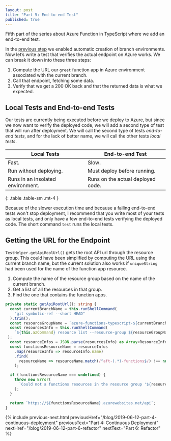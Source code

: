 ```yaml
---
layout: post
title: "Part 5: End-to-end Test"
published: true
---
```


Fifth part of the series about Azure Function in TypeScript where we add an end-to-end test.

In the [previous step](/blog/2019-06-12-part-4-continuous-deployment) we enabled automatic creation of branch environments. Now let’s write a test that verifies the actual endpoint on Azure works. We can break it down into these three steps:

1. Compute the URL our `greet` function app in Azure environment associated with the current branch.
2. Call that endpoint, fetching some data.
3. Verify that we get a 200 OK back and that the returned data is what we expected.

## Local Tests and End-to-end Tests

Our tests are currently being executed before we deploy to Azure, but since we now want to verify the deployed code, we will add a second type of test that will run after deployment. We will call the second type of tests _end-to-end tests_, and for the lack of better name, we will call the other tests _local tests_.

| Local Tests                       | End-to-end Test                   |
| --------------------------------- | --------------------------------- |
| Fast.                             | Slow.                             |
| Run without deploying.            | Must deploy before running.       |
| Runs in an insolated environment. | Runs on the actual deployed code. |
{: .table .table-sm .mt-4 }

Because of the slower execution time and because a failing end-to-end tests won't stop deployment, I recommend that you write most of your tests as local tests, and only have a few end-to-end tests verifying the deployed code. The short command `test` runs the local tests.

## Getting the URL for the Endpoint

`TestHelper.getApiRoolUrl()` gets the root API url through the resource group. This could have been simplified by computing the URL using the current branch name, but the current solution also works if `uniqueString` had been used for the name of the function app resource.

1. Compute the name of the resource group based on the name of the current branch.
2. Get a list of all the resources in that group.
3. Find the one that contains the function apps.

```typescript
private static getApiRootUrl(): string {
  const currentBranchName = this.runShellCommand(
    "git symbolic-ref --short HEAD"
  ).trim();
  const resourceGroupName = `azure-functions-typescript-${currentBranchName}`;
  const resourcesInfo = this.runShellCommand(
    `${this.azCommand} resource list --resource-group ${resourceGroupName}`
 );
  const resourceInfos = JSON.parse(resourcesInfo) as Array<ResourceInfo>;
  const functionsResourceName = resourceInfos
    .map(resourceInfo => resourceInfo.name)
    .find(
      resourceName => resourceName.match(/^aft-(.*)-functions$/) !== null
    );

  if (functionsResourceName === undefined) {
    throw new Error(
      `Could not a functions resources in the resource group '${resourceGroupName}'.`
    );
  }

  return `https://${functionsResourceName}.azurewebsites.net/api`;
}
```

{% include previous-next.html
  previousHref="/blog/2019-06-12-part-4-continuous-deployment"
  previousText="Part 4: Continuous Deployment"
  nextHref="/blog/2019-06-12-part-6-refactor"
  nextText="Part 6: Refactor"
%}
